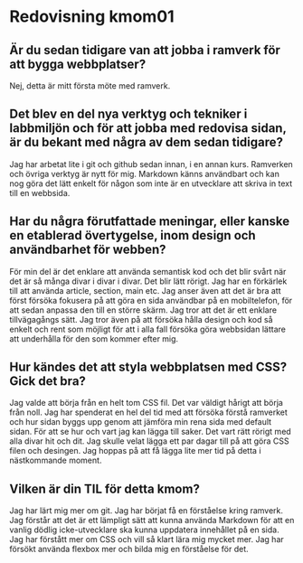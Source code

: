 ---
---
Redovisning kmom01
=========================

## Är du sedan tidigare van att jobba i ramverk för att bygga webbplatser?
Nej, detta är mitt första möte med ramverk.
## Det blev en del nya verktyg och tekniker i labbmiljön och för att jobba med redovisa sidan, är du bekant med några av dem sedan tidigare?
Jag har arbetat lite i git och github sedan innan, i en annan kurs. Ramverken och övriga verktyg är nytt för mig. Markdown känns användbart och kan nog göra det lätt enkelt för någon som inte är en utvecklare att skriva in text till en webbsida.
## Har du några förutfattade meningar, eller kanske en etablerad övertygelse, inom design och användbarhet för webben?
För min del är det enklare att använda semantisk kod och det blir svårt när det är så många divar i divar i divar. Det blir lätt rörigt. Jag har en förkärlek till att använda article, section, main etc. Jag anser även att det är bra att först försöka fokusera på att göra en sida användbar på en mobiltelefon, för att sedan anpassa den till en större skärm. Jag tror att det är ett enklare tillvägagångs sätt. Jag tror även på att försöka hålla design och kod så enkelt och rent som möjligt för att i alla fall försöka göra webbsidan lättare att underhålla för den som kommer efter mig.
## Hur kändes det att styla webbplatsen med CSS? Gick det bra?
Jag valde att börja från en helt tom CSS fil. Det var väldigt hårigt att börja från noll. Jag har spenderat en hel del tid med att försöka förstå ramverket och hur sidan byggs upp genom att jämföra min rena sida med default sidan. För att se hur och vart jag kan lägga till saker. Det vart rätt rörigt med alla divar hit och dit. Jag skulle velat lägga ett par dagar till på att göra CSS filen och desingen. Jag hoppas på att få lägga lite mer tid på detta i nästkommande moment.
## Vilken är din TIL för detta kmom?
Jag har lärt mig mer om git. Jag har börjat få en förståelse kring ramverk. Jag förstår att det är ett lämpligt sätt att kunna använda Markdown för att en vanlig dödlig icke-utvecklare ska kunna uppdatera innehållet på en sida.
Jag har förstått mer om CSS och vill så klart lära mig mycket mer. Jag har försökt använda flexbox mer och bilda mig en förståelse för det.
